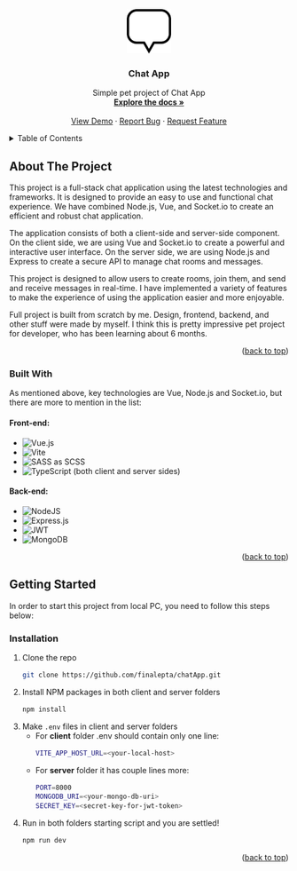 <div align="center">
  <a href="https://github.com/finalepta/chatApp">
    <img src="client/public/speech-bubble-svgrepo-com.png" alt="Logo" width="80" height="80">
  </a>

  <h3 align="center">Chat App</h3>

  <p align="center">
    Simple pet project of Chat App
    <br />
    <a href="https://github.com/finalepta/chatApp"><strong>Explore the docs »</strong></a>
    <br />
    <br />
    <a href="https://fastidious-caramel-a438c3.netlify.app">View Demo</a>
    ·
    <a href="https://github.com/finalepta/chatApp/issues">Report Bug</a>
    ·
    <a href="https://github.com/finalepta/chatApp/issues">Request Feature</a>
  </p>
</div>

<details>
  <summary>Table of Contents</summary>
  <ol>
    <li>
      <a href="#about-the-project">About The Project</a>
      <ul>
        <li><a href="#built-with">Built With</a></li>
      </ul>
    </li>
    <li>
      <a href="#getting-started">Getting Started</a>
      <ul>
        <li><a href="#installation">Installation</a></li>
      </ul>
    </li>
  </ol>
</details>



## About The Project

This project is a full-stack chat application using the latest technologies and frameworks. It is designed to provide an easy to use and functional chat experience. We have combined Node.js, Vue, and Socket.io to create an efficient and robust chat application.

The application consists of both a client-side and server-side component. On the client side, we are using Vue and Socket.io to create a powerful and interactive user interface. On the server side, we are using Node.js and Express to create a secure API to manage chat rooms and messages. 

This project is designed to allow users to create rooms, join them, and send and receive messages in real-time. I have implemented a variety of features to make the experience of using the application easier and more enjoyable. 

Full project is built from scratch by me. Design, frontend, backend, and other stuff were made by myself. I think this is pretty impressive pet project for developer, who has been learning about 6 months. 
<p align="right">(<a href="#readme-top">back to top</a>)</p>



### Built With

As mentioned above, key technologies are Vue, Node.js and Socket.io, but there are more to mention in the list:
#### Front-end: 
* ![Vue.js](https://img.shields.io/badge/vuejs-%2335495e.svg?style=for-the-badge&logo=vuedotjs&logoColor=%234FC08D)
* ![Vite](https://img.shields.io/badge/vite-%23646CFF.svg?style=for-the-badge&logo=vite&logoColor=white)
* ![SASS](https://img.shields.io/badge/SASS-hotpink.svg?style=for-the-badge&logo=SASS&logoColor=white) as SCSS
* ![TypeScript](https://img.shields.io/badge/typescript-%23007ACC.svg?style=for-the-badge&logo=typescript&logoColor=white)  (both client and server sides)

#### Back-end:
* ![NodeJS](https://img.shields.io/badge/node.js-6DA55F?style=for-the-badge&logo=node.js&logoColor=white)
* ![Express.js](https://img.shields.io/badge/express.js-%23404d59.svg?style=for-the-badge&logo=express&logoColor=%2361DAFB)
* ![JWT](https://img.shields.io/badge/JWT-black?style=for-the-badge&logo=JSON%20web%20tokens)
* ![MongoDB](https://img.shields.io/badge/MongoDB-%234ea94b.svg?style=for-the-badge&logo=mongodb&logoColor=white)
<p align="right">(<a href="#readme-top">back to top</a>)</p>



<!-- GETTING STARTED -->
## Getting Started

In order to start this project from local PC, you need to follow this steps below:

### Installation

1. Clone the repo
   ```sh
   git clone https://github.com/finalepta/chatApp.git
   ```
2. Install NPM packages in both client and server folders
   ```sh
   npm install
   ```
3. Make `.env` files in client and server folders
    * For **client** folder .env should contain only one line: 
      ```sh 
      VITE_APP_HOST_URL=<your-local-host>
      ```
    * For **server** folder it has couple lines more:
      ```sh
      PORT=8000
      MONGODB_URI=<your-mongo-db-uri>
      SECRET_KEY=<secret-key-for-jwt-token>
      ```
4. Run in both folders starting script and you are settled!
    ```sh
    npm run dev
    ```
<p align="right">(<a href="#readme-top">back to top</a>)</p>
